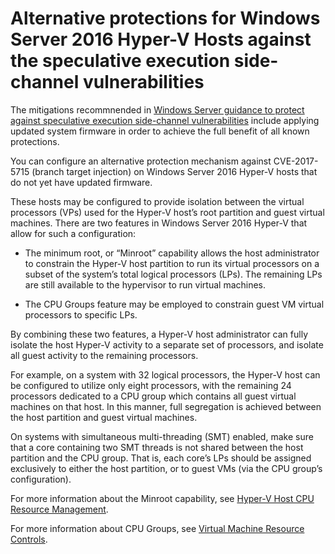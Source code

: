 # Alternative protections for Windows Server 2016 Hyper-V Hosts against the speculative execution side-channel vulnerabilities 

The mitigations recommnended in [Windows Server guidance to protect against speculative execution side-channel vulnerabilities](https://support.microsoft.com/help/4072698/windows-server-guidance-to-protect-against-the-speculative-execution) include applying updated system firmware in order to achieve the full benefit of all known protections.

You can configure an alternative protection mechanism against CVE-2017-5715 (branch target injection) on Windows Server 2016 Hyper-V hosts that do not yet have updated firmware. 

These hosts may be configured to provide isolation between the virtual processors (VPs) used for the Hyper-V host’s root partition and guest virtual machines. There are two features in Windows Server 2016 Hyper-V that allow for such a configuration: 

- The minimum root, or “Minroot” capability allows the host administrator to constrain the Hyper-V host partition to run its virtual processors on a subset of the system’s total logical processors (LPs). The remaining LPs are still available to the hypervisor to run virtual machines. 

- The CPU Groups feature may be employed to constrain guest VM virtual processors to specific LPs. 

By combining these two features, a Hyper-V host administrator can fully isolate the host Hyper-V activity to a separate set of processors, and isolate all guest activity to the remaining processors. 

For example, on a system with 32 logical processors, the Hyper-V host can be configured to utilize only eight processors, with the remaining 24 processors dedicated to a CPU group which contains all guest virtual machines on that host. 
In this manner, full segregation is achieved between the host partition and guest virtual machines. 

On systems with simultaneous multi-threading (SMT) enabled, make sure that a core containing two SMT threads is not shared between the host partition and the CPU group. 
That is, each core’s LPs should be assigned exclusively to either the host partition, or to guest VMs (via the CPU group’s configuration). 

For more information about the Minroot capability, see [Hyper-V Host CPU Resource Management](https://docs.microsoft.com/windows-server/virtualization/hyper-v/manage/manage-hyper-v-minroot-2016).  

For more information about CPU Groups, see [Virtual Machine Resource Controls](https://docs.microsoft.com/windows-server/virtualization/hyper-v/manage/manage-hyper-v-cpugroups). 


